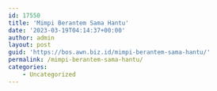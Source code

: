 ```yaml
---
id: 17550
title: 'Mimpi Berantem Sama Hantu'
date: '2023-03-19T04:14:37+00:00'
author: admin
layout: post
guid: 'https://bos.awn.biz.id/mimpi-berantem-sama-hantu/'
permalink: /mimpi-berantem-sama-hantu/
categories:
    - Uncategorized
---
```



